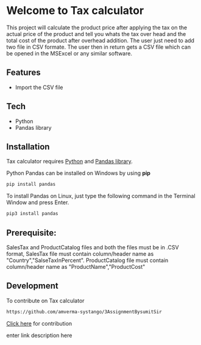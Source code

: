 
# Welcome to Tax calculator
This project will calculate the product price after applying the tax on the actual price of the product and tell you whats the tax over head and the total cost of the product after overhead addition. The user just need to add two file in CSV formate. The user then in return gets a CSV file which can be opened in the MSExcel or any similar software.  

## Features

- Import the CSV file

## Tech
- Python
- Pandas library

## Installation

Tax calculator requires [Python](https://www.python.org/downloads/) and [Pandas library](https://pypi.org/project/pandas/).

Python Pandas can be installed on Windows by using **pip**

```sh
pip install pandas
```

To install Pandas on Linux, just type the following command in the Terminal Window and press Enter.

```sh
pip3 install pandas 
```
## Prerequisite:
SalesTax and ProductCatalog files and both the files must be in .CSV format,
SalesTax file must contain column/header name as "Country","SalseTaxInPercent".
ProductCatalog file must contain column/header name as "ProductName","ProductCost"

## Development
To contribute on Tax calculator 

```sh
https://github.com/amverma-systango/3AssignmentBysumitSir
```
 [Click here](https://github.com/amverma-systango/3AssignmentBysumitSir) for contribution





enter link description here

